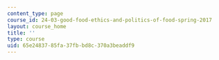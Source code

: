 ```yaml
---
content_type: page
course_id: 24-03-good-food-ethics-and-politics-of-food-spring-2017
layout: course_home
title: ''
type: course
uid: 65e24837-85fa-37fb-bd8c-370a3beaddf9
---
```

